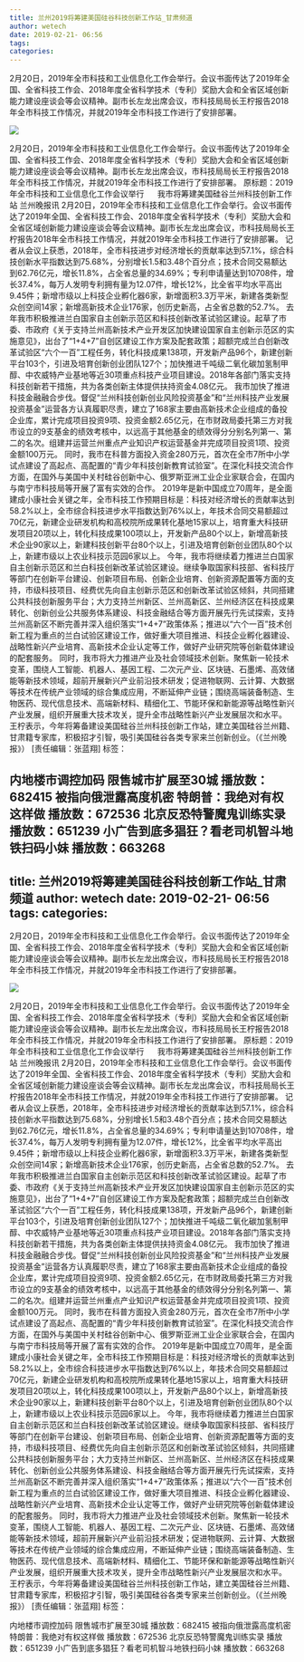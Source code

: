 ```yaml
---
title: 兰州2019将筹建美国硅谷科技创新工作站_甘肃频道
author: wetech
date: 2019-02-21- 06:56
tags: 
categories: 
---
```

2月20日，2019年全市科技和工业信息化工作会举行。会议书面传达了2019年全国、全省科技工作会、2018年度全省科学技术（专利）奖励大会和全省区域创新能力建设座谈会等会议精神。副市长左龙出席会议，市科技局局长王柠报告2018年全市科技工作情况，并就2019年全市科技工作进行了安排部署。
<!-- more -->
                
<img align="center" border="0" src="http://p2.ifengimg.com/a/2016/0810/204c433878d5cf9size1_w16_h16.png" />
                
                
            
2月20日，2019年全市科技和工业信息化工作会举行。会议书面传达了2019年全国、全省科技工作会、2018年度全省科学技术（专利）奖励大会和全省区域创新能力建设座谈会等会议精神。副市长左龙出席会议，市科技局局长王柠报告2018年全市科技工作情况，并就2019年全市科技工作进行了安排部署。
原标题：2019年全市科技和工业信息化工作会议举行
     我市将筹建美国硅谷兰州科技创新工作站
兰州晚报讯 2月20日，2019年全市科技和工业信息化工作会举行。会议书面传达了2019年全国、全省科技工作会、2018年度全省科学技术（专利）奖励大会和全省区域创新能力建设座谈会等会议精神。副市长左龙出席会议，市科技局局长王柠报告2018年全市科技工作情况，并就2019年全市科技工作进行了安排部署。
记者从会议上获悉，2018年，全市科技进步对经济增长的贡献率达到57.1%，综合科技创新水平指数达到75.68%，分别增长1.5和3.48个百分点；技术合同交易额达到62.76亿元，增长11.8%，占全省总量的34.69%；专利申请量达到10708件，增长37.4%，每万人发明专利拥有量为12.07件，增长12%，比全省平均水平高出9.45件；新增市级以上科技企业孵化器6家，新增面积3.3万平米，新建各类新型众创空间14家；新增高新技术企业176家，创历史新高，占全省总数的52.7%。
去年我市积极推进兰白国家自主创新示范区和科技创新改革试验区建设。起草了市委、市政府《关于支持兰州高新技术产业开发区加快建设国家自主创新示范区的实施意见》，出台了“1+4+7”自创区建设工作方案及配套政策；超额完成兰白创新改革试验区“六个一百”工程任务，转化科技成果138项，开发新产品96个，新建创新平台103个，引进及培育创新创业团队127个；加快推进千吨级二氧化碳加氢制甲醇、中农威特产业基地等近30项重点科技产业项目建设。2018年各部门落实支持科技创新若干措施，共为各类创新主体提供扶持资金4.08亿元。
我市加快了推进科技金融融合步伐。督促“兰州科技创新创业风险投资基金”和“兰州科技产业发展投资基金”运营各方认真履职尽责，建立了168家主要由高新技术企业组成的备投企业库，累计完成项目投资9项、投资金额2.65亿元，在市财政局委托第三方对我市设立的9支基金的绩效考核中，以远高于其他基金的绩效得分分别名列第一、第二的名次。组建并运营兰州重点产业知识产权运营基金并完成项目投资1项、投资金额100万元。
同时，我市在科普方面投入资金280万元，首次在全市7所中小学试点建设了高起点、高配置的“青少年科技创新教育试验室”。在深化科技交流合作方面，在国外与美国中关村硅谷创新中心、俄罗斯亚洲工业企业家联合会，在国内与南宁市科技局等开展了富有实效的合作。
2019年是新中国成立70周年，是全面建成小康社会关键之年，全市科技工作预期目标是：科技对经济增长的贡献率达到58.2%以上，全市综合科技进步水平指数达到76%以上，年技术合同交易额超过70亿元，新建企业研发机构和高校院所成果转化基地15家以上，培育重大科技研发项目20项以上，转化科技成果100项以上，开发新产品80个以上，新增高新技术企业90家以上，新建科技创新平台80个以上，引进及培育创新创业团队80个以上，新建市级以上农业科技示范园6家以上。
今年，我市将继续着力推进兰白国家自主创新示范区和兰白科技创新改革试验区建设。继续争取国家科技部、省科技厅等部门在创新平台建设、创新项目布局、创新企业培育、创新资源配置等方面的支持，市级科技项目、经费优先向自主创新示范区和创新改革试验区倾斜，共同搭建公共科技创新服务平台；大力支持兰州新区、兰州高新区、兰州经济区在科技成果转化、创新创业公共服务体系建设、科技金融结合等方面开展先行先试探索，支持兰州高新区不断完善并深入组织落实“1+4+7”政策体系；推进以“六个一百”技术创新工程为重点的兰白试验区建设工作，做好重大项目推进、科技企业孵化器建设、战略性新兴产业培育、高新技术企业认定等工作，做好产业研究院等创新载体建设的配套服务。
同时，我市将大力推进产业及社会领域技术创新。聚焦新一轮技术变革，围绕人工智能、机器人、基因工程、二次元产业、区块链、石墨烯、高效储能等新技术领域，超前开展新兴产业前沿技术研发；促进物联网、云计算、大数据等技术在传统产业领域的综合集成应用，不断延伸产业链；围绕高端装备制造、生物医药、现代信息技术、高端新材料、精细化工、节能环保和新能源等战略性新兴产业发展，组织开展重大技术攻关，提升全市战略性新兴产业发展层次和水平。
王柠表示，今年将筹备建设美国硅谷兰州科技创新工作站，建立美国硅谷兰州籍、甘肃籍专家库，积极招才引智，吸引美国硅谷各类专家来兰创新创业。（《兰州晚报》）
[责任编辑：张蓝翔]
标签：
 
 
             
内地楼市调控加码 限售城市扩展至30城
播放数：682415
被指向俄泄露高度机密 特朗普：我绝对有权这样做
播放数：672536
北京反恐特警魔鬼训练实录
播放数：651239
小广告到底多猖狂？看老司机智斗地铁扫码小妹
播放数：663268
---
title: 兰州2019将筹建美国硅谷科技创新工作站_甘肃频道
author: wetech
date: 2019-02-21- 06:56
tags: 
categories: 
---
2月20日，2019年全市科技和工业信息化工作会举行。会议书面传达了2019年全国、全省科技工作会、2018年度全省科学技术（专利）奖励大会和全省区域创新能力建设座谈会等会议精神。副市长左龙出席会议，市科技局局长王柠报告2018年全市科技工作情况，并就2019年全市科技工作进行了安排部署。
<!-- more -->
                
<img align="center" border="0" src="http://p2.ifengimg.com/a/2016/0810/204c433878d5cf9size1_w16_h16.png" />
                
                
            
2月20日，2019年全市科技和工业信息化工作会举行。会议书面传达了2019年全国、全省科技工作会、2018年度全省科学技术（专利）奖励大会和全省区域创新能力建设座谈会等会议精神。副市长左龙出席会议，市科技局局长王柠报告2018年全市科技工作情况，并就2019年全市科技工作进行了安排部署。
原标题：2019年全市科技和工业信息化工作会议举行
     我市将筹建美国硅谷兰州科技创新工作站
兰州晚报讯 2月20日，2019年全市科技和工业信息化工作会举行。会议书面传达了2019年全国、全省科技工作会、2018年度全省科学技术（专利）奖励大会和全省区域创新能力建设座谈会等会议精神。副市长左龙出席会议，市科技局局长王柠报告2018年全市科技工作情况，并就2019年全市科技工作进行了安排部署。
记者从会议上获悉，2018年，全市科技进步对经济增长的贡献率达到57.1%，综合科技创新水平指数达到75.68%，分别增长1.5和3.48个百分点；技术合同交易额达到62.76亿元，增长11.8%，占全省总量的34.69%；专利申请量达到10708件，增长37.4%，每万人发明专利拥有量为12.07件，增长12%，比全省平均水平高出9.45件；新增市级以上科技企业孵化器6家，新增面积3.3万平米，新建各类新型众创空间14家；新增高新技术企业176家，创历史新高，占全省总数的52.7%。
去年我市积极推进兰白国家自主创新示范区和科技创新改革试验区建设。起草了市委、市政府《关于支持兰州高新技术产业开发区加快建设国家自主创新示范区的实施意见》，出台了“1+4+7”自创区建设工作方案及配套政策；超额完成兰白创新改革试验区“六个一百”工程任务，转化科技成果138项，开发新产品96个，新建创新平台103个，引进及培育创新创业团队127个；加快推进千吨级二氧化碳加氢制甲醇、中农威特产业基地等近30项重点科技产业项目建设。2018年各部门落实支持科技创新若干措施，共为各类创新主体提供扶持资金4.08亿元。
我市加快了推进科技金融融合步伐。督促“兰州科技创新创业风险投资基金”和“兰州科技产业发展投资基金”运营各方认真履职尽责，建立了168家主要由高新技术企业组成的备投企业库，累计完成项目投资9项、投资金额2.65亿元，在市财政局委托第三方对我市设立的9支基金的绩效考核中，以远高于其他基金的绩效得分分别名列第一、第二的名次。组建并运营兰州重点产业知识产权运营基金并完成项目投资1项、投资金额100万元。
同时，我市在科普方面投入资金280万元，首次在全市7所中小学试点建设了高起点、高配置的“青少年科技创新教育试验室”。在深化科技交流合作方面，在国外与美国中关村硅谷创新中心、俄罗斯亚洲工业企业家联合会，在国内与南宁市科技局等开展了富有实效的合作。
2019年是新中国成立70周年，是全面建成小康社会关键之年，全市科技工作预期目标是：科技对经济增长的贡献率达到58.2%以上，全市综合科技进步水平指数达到76%以上，年技术合同交易额超过70亿元，新建企业研发机构和高校院所成果转化基地15家以上，培育重大科技研发项目20项以上，转化科技成果100项以上，开发新产品80个以上，新增高新技术企业90家以上，新建科技创新平台80个以上，引进及培育创新创业团队80个以上，新建市级以上农业科技示范园6家以上。
今年，我市将继续着力推进兰白国家自主创新示范区和兰白科技创新改革试验区建设。继续争取国家科技部、省科技厅等部门在创新平台建设、创新项目布局、创新企业培育、创新资源配置等方面的支持，市级科技项目、经费优先向自主创新示范区和创新改革试验区倾斜，共同搭建公共科技创新服务平台；大力支持兰州新区、兰州高新区、兰州经济区在科技成果转化、创新创业公共服务体系建设、科技金融结合等方面开展先行先试探索，支持兰州高新区不断完善并深入组织落实“1+4+7”政策体系；推进以“六个一百”技术创新工程为重点的兰白试验区建设工作，做好重大项目推进、科技企业孵化器建设、战略性新兴产业培育、高新技术企业认定等工作，做好产业研究院等创新载体建设的配套服务。
同时，我市将大力推进产业及社会领域技术创新。聚焦新一轮技术变革，围绕人工智能、机器人、基因工程、二次元产业、区块链、石墨烯、高效储能等新技术领域，超前开展新兴产业前沿技术研发；促进物联网、云计算、大数据等技术在传统产业领域的综合集成应用，不断延伸产业链；围绕高端装备制造、生物医药、现代信息技术、高端新材料、精细化工、节能环保和新能源等战略性新兴产业发展，组织开展重大技术攻关，提升全市战略性新兴产业发展层次和水平。
王柠表示，今年将筹备建设美国硅谷兰州科技创新工作站，建立美国硅谷兰州籍、甘肃籍专家库，积极招才引智，吸引美国硅谷各类专家来兰创新创业。（《兰州晚报》）
[责任编辑：张蓝翔]
标签：
 
 
             
内地楼市调控加码 限售城市扩展至30城
播放数：682415
被指向俄泄露高度机密 特朗普：我绝对有权这样做
播放数：672536
北京反恐特警魔鬼训练实录
播放数：651239
小广告到底多猖狂？看老司机智斗地铁扫码小妹
播放数：663268
